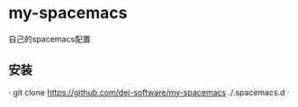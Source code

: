 # my-spacemacs
自己的spacemacs配置

## 安装
  · git clone https://github.com/dej-software/my-spacemacs ./.spacemacs.d ·
